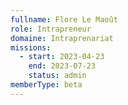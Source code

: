 ```yaml
---
fullname: Flore Le Maoût
role: Intrapreneur
domaine: Intraprenariat
missions:
  - start: 2023-04-23
    end: 2023-07-23
    status: admin
memberType: beta
---
```


